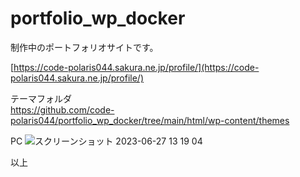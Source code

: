 # portfolio_wp_docker

制作中のポートフォリオサイトです。

[https://code-polaris044.sakura.ne.jp/profile/](https://code-polaris044.sakura.ne.jp/profile/)

テーマフォルダ<br>
https://github.com/code-polaris044/portfolio_wp_docker/tree/main/html/wp-content/themes

PC
![スクリーンショット 2023-06-27 13 19 04](https://github.com/code-polaris044/portfolio_wp_docker/assets/118881278/797608ea-e071-4ac5-852b-e89ec7c8ef88)

以上
